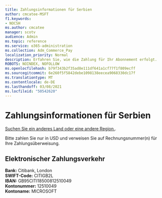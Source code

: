```yaml
---
title: Zahlungsinformationen für Serbien
author: cmcatee-MSFT
f1.keywords:
- NOCSH
ms.author: cmcatee
manager: scotv
audience: Admin
ms.topic: reference
ms.service: o365-administration
ms.collection: Adm_Commerce_Pay
localization_priority: Normal
description: Erfahren Sie, wie die Zahlung für Ihr Abonnement erfolgt.
ROBOTS: NOINDEX, NOFOLLOW
ms.openlocfilehash: b79f343b2f35ad8e111df641a1cf77f1f809ecff
ms.sourcegitcommit: 6e260f5f5842debe1098138eecea9068330dc17f
ms.translationtype: MT
ms.contentlocale: de-DE
ms.lasthandoff: 03/08/2021
ms.locfileid: "50542620"
---
```

# <a name="payment-information-for-serbia"></a>Zahlungsinformationen für Serbien

[Suchen Sie ein anderes Land oder eine andere Region.](../billing-and-payments/pay-for-your-subscription.md).

Bitte zahlen Sie nur in USD und verweisen Sie auf Rechnungsnummer(n) für Ihre Zahlungsüberweisung.

## <a name="electronic-funds-transfer"></a>Elektronischer Zahlungsverkehr

**Bank:** Citibank, London  
**SWIFT-Code:** CITIGB2L  
**IBAN:** GB95CITI18500812510049  
**Kontonummer:** 12510049  
**Kontoname:** MICROSOFT  